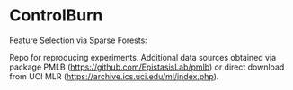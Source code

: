 # ControlBurn
Feature Selection via Sparse Forests:

Repo for reproducing experiments. Additional data sources obtained via package PMLB (https://github.com/EpistasisLab/pmlb) or direct download from UCI MLR (https://archive.ics.uci.edu/ml/index.php).
